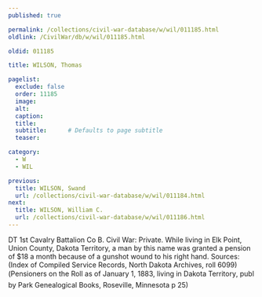 ```yaml
---
published: true

permalink: /collections/civil-war-database/w/wil/011185.html
oldlink: /CivilWar/db/w/wil/011185.html

oldid: 011185

title: WILSON, Thomas

pagelist:
  exclude: false
  order: 11185
  image: 
  alt:
  caption:
  title:
  subtitle:      # Defaults to page subtitle
  teaser:

category: 
  - W 
  - WIL

previous:
  title: WILSON, Swand
  url: /collections/civil-war-database/w/wil/011184.html  
next:
  title: WILSON, William C.
  url: /collections/civil-war-database/w/wil/011186.html   
---
```

DT 1st Cavalry Battalion Co B. Civil War: Private. While living in Elk Point, Union County, Dakota Territory, a man by this name was granted a pension of $18 a month because of a gunshot wound to his right hand. Sources: (Index of Compiled Service Records, North Dakota Archives, roll 6099) (&#147;Pensioners on the Roll as of January 1, 1883, living in Dakota Territory&#148;, publ by Park Genealogical Books, Roseville, Minnesota p 25)